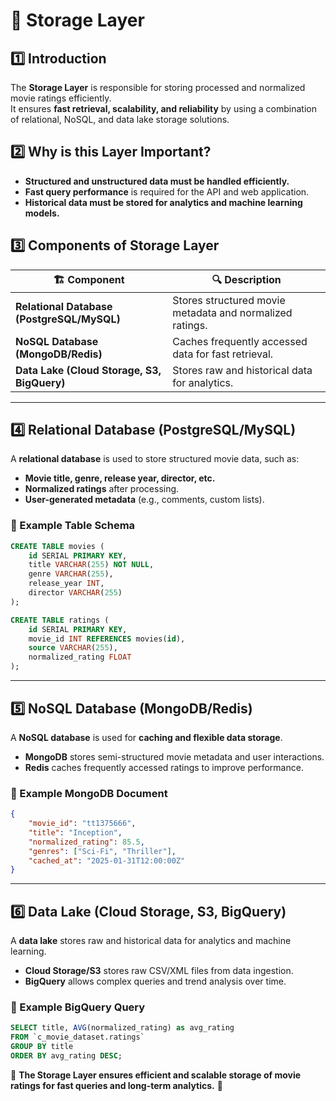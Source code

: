 # 📂 Storage Layer  

## 1️⃣ Introduction  
The **Storage Layer** is responsible for storing processed and normalized movie ratings efficiently.  
It ensures **fast retrieval, scalability, and reliability** by using a combination of relational, NoSQL, and data lake storage solutions.  

## 2️⃣ Why is this Layer Important?  
- **Structured and unstructured data must be handled efficiently.**  
- **Fast query performance** is required for the API and web application.  
- **Historical data must be stored for analytics and machine learning models.**  

## 3️⃣ Components of Storage Layer  
| 🏗 **Component** | 🔍 **Description** |  
|----------------|------------------|  
| **Relational Database (PostgreSQL/MySQL)** | Stores structured movie metadata and normalized ratings. |  
| **NoSQL Database (MongoDB/Redis)** | Caches frequently accessed data for fast retrieval. |  
| **Data Lake (Cloud Storage, S3, BigQuery)** | Stores raw and historical data for analytics. |  

---

## 4️⃣ Relational Database (PostgreSQL/MySQL)  
A **relational database** is used to store structured movie data, such as:  
- **Movie title, genre, release year, director, etc.**  
- **Normalized ratings** after processing.  
- **User-generated metadata** (e.g., comments, custom lists).  

### **🔹 Example Table Schema**  
```sql
CREATE TABLE movies (
    id SERIAL PRIMARY KEY,
    title VARCHAR(255) NOT NULL,
    genre VARCHAR(255),
    release_year INT,
    director VARCHAR(255)
);

CREATE TABLE ratings (
    id SERIAL PRIMARY KEY,
    movie_id INT REFERENCES movies(id),
    source VARCHAR(255),
    normalized_rating FLOAT
);
```

---

## 5️⃣ NoSQL Database (MongoDB/Redis)  
A **NoSQL database** is used for **caching and flexible data storage**.  
- **MongoDB** stores semi-structured movie metadata and user interactions.  
- **Redis** caches frequently accessed ratings to improve performance.  

### **🔹 Example MongoDB Document**  
```json
{
    "movie_id": "tt1375666",
    "title": "Inception",
    "normalized_rating": 85.5,
    "genres": ["Sci-Fi", "Thriller"],
    "cached_at": "2025-01-31T12:00:00Z"
}
```

---

## 6️⃣ Data Lake (Cloud Storage, S3, BigQuery)  
A **data lake** stores raw and historical data for analytics and machine learning.  
- **Cloud Storage/S3** stores raw CSV/XML files from data ingestion.  
- **BigQuery** allows complex queries and trend analysis over time.  

### **🔹 Example BigQuery Query**  
```sql
SELECT title, AVG(normalized_rating) as avg_rating 
FROM `c_movie_dataset.ratings`
GROUP BY title
ORDER BY avg_rating DESC;
```

📌 **The Storage Layer ensures efficient and scalable storage of movie ratings for fast queries and long-term analytics.** 🚀

